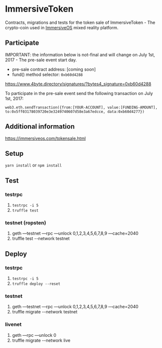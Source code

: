 # ImmersiveToken
Contracts, migrations and tests for the token sale of ImmersiveToken - The crypto-coin used in [ImmersiveOS](https://immersiveos.com) mixed reality platform.

## Participate

IMPORTANT: the information below is not-final and will change on July 1st, 2017 - The pre-sale event start day.

* pre-sale contract address: [coming soon]
* fund() method selector: `0xb60d4288`

https://www.4byte.directory/signatures/?bytes4_signature=0xb60d4288

To participate in the pre-sale event send the following transaction on July 1st, 2017:

```web3.eth.sendTransaction({from:[YOUR-ACCOUNT], value:[FUNDING-AMOUNT], to:0x5ff03178039720e3e3249740607d58e3a67edcce, data:0xb60d4277})```


## Additional information

https://immersiveos.com/tokensale.html

## Setup
`yarn install` or `npm install`

## Test

### testrpc
1. `testrpc -i 5`
2. `truffle test`

### testnet (ropsten)
1. geth —testnet —rpc —unlock 0,1,2,3,4,5,6,7,8,9 —cache=2040
2. truffle test --network testnet

## Deploy

### testrpc
1. `testrpc -i 5`
2. `truffle deploy --reset`

### testnet
1. geth —testnet —rpc —unlock 0,1,2,3,4,5,6,7,8,9 —cache=2040
2. truffle migrate --network testnet

### livenet
1. geth —rpc —unlock 0
2. truffle migrate --network live

